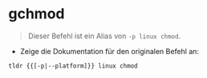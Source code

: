 # gchmod

> Dieser Befehl ist ein Alias von `-p linux chmod`.

- Zeige die Dokumentation für den originalen Befehl an:

`tldr {{[-p|--platform]}} linux chmod`
